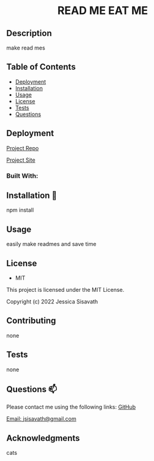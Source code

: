 
  <h1 align="center"> READ ME EAT ME </h1>

  ## Description
  make read mes

  ## Table of Contents
  * [Deployment](#deployment)
  * [Installation](#installation)
  * [Usage](#usage)
  * [License](#license)
  * [Tests](#tests)
  * [Questions](#questions)
  
  ## Deployment
  [Project Repo](https://github.com/Jessiferizzo/Professional-README.git)

  [Project Site](https://jessiferizzo.github.io/Professional-README/)

  ### Built With:
  
  
  ## Installation 💾 
  npm install
  
  ## Usage
  easily make readmes and save time
  
  ## License
  * MIT
  
  This project is licensed under the MIT License.
  
  Copyright (c) 2022 Jessica Sisavath
  
  ## Contributing
  none
  
  ## Tests
  none
  
  ## Questions 📫
  Please contact me using the following links:
  [GitHub](https://github.com/jessiferizzo)

  [Email: jsisavath@gmail.com](mailto:jsisavath@gmail.com)
  
  ## Acknowledgments
  cats
